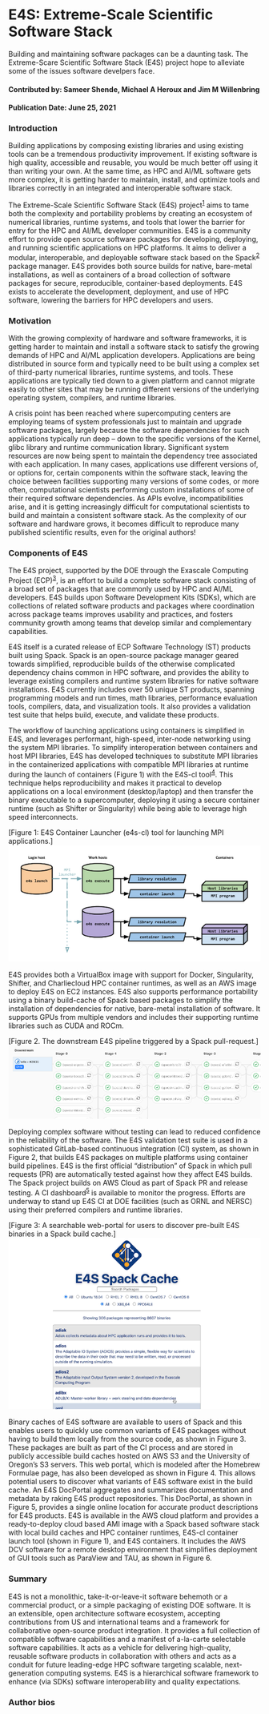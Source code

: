 # E4S: Extreme-Scale Scientific Software Stack

<!-- deck text start --> 
Building and maintaining software packages can be a daunting task. The Extreme-Scare Scientific Software Stack (E4S) project hope to alleviate some of the issues software develpers face. 
<!-- deck text end --> 

#### Contributed by: Sameer Shende, Michael A Heroux and Jim M Willenbring 
#### Publication Date: June 25, 2021

### Introduction

Building applications by composing existing libraries and using existing tools can be a tremendous productivity improvement. If existing software is high quality, accessible and reusable, you would be much better off using it than writing your own.  At the same time, as HPC and AI/ML software gets more complex, it is getting harder to maintain, install, and optimize tools and libraries correctly in an integrated and interoperable software stack.  

The Extreme-Scale Scientific Software Stack (E4S) project<sup>[1]</sup> aims to tame both the complexity and portability problems by creating an ecosystem of numerical libraries, runtime systems, and tools that lower the barrier for entry for the HPC and AI/ML developer communities. E4S is a community effort to provide open source software packages for developing, deploying, and running scientific applications on HPC platforms. It aims to deliver a modular, interoperable, and deployable software stack based on the Spack<sup>[2]</sup> package manager. E4S provides both source builds for native, bare-metal installations, as well as containers of a broad collection of software packages for secure, reproducible, container-based deployments. E4S exists to accelerate the development, deployment, and use of HPC software, lowering the barriers for HPC developers and users. 

### Motivation

With the growing complexity of hardware and software frameworks, it is getting harder to maintain and install a software stack to satisfy the growing demands of HPC and AI/ML application developers. Applications are being distributed in source form and typically need to be built using a complex set of third-party numerical libraries, runtime systems, and tools. These applications are typically tied down to a given platform and cannot migrate easily to other sites that may be running different versions of the underlying operating system, compilers, and runtime libraries.

A crisis point has been reached where supercomputing centers are employing teams of system professionals just to maintain and upgrade software packages, largely because the software dependencies for such applications typically run deep – down to the specific versions of the Kernel, glibc library and runtime communication library. Significant system resources are now being spent to maintain the dependency tree associated with each application. In many cases, applications use different versions of, or options for, certain components within the software stack, leaving the choice between facilities supporting many versions of some codes, or more often, computational scientists performing custom installations of some of their required software dependencies. As APIs evolve, incompatibilities arise, and it is getting increasingly difficult for computational scientists to build and maintain a consistent software stack. As the complexity of our software and hardware grows, it becomes difficult to reproduce many published scientific results, even for the original authors!

### Components of E4S

The E4S project, supported by the DOE through the Exascale Computing Project (ECP)<sup>[3]</sup>, is an effort to build a complete software stack consisting of a broad set of packages that are commonly used by HPC and AI/ML developers. E4S builds upon Software Development Kits (SDKs), which are collections of related software products and packages where coordination across package teams improves usability and practices, and fosters community growth among teams that develop similar and complementary capabilities.

E4S itself is a curated release of ECP Software Technology (ST) products built using Spack. Spack is an open-source package manager geared towards simplified, reproducible builds of the otherwise complicated dependency chains common in HPC software, and provides the ability to leverage existing compilers and runtime system libraries for native software installations. E4S currently includes over 50 unique ST products, spanning programming models and run times, math libraries, performance evaluation tools, compilers, data, and visualization tools. It also provides a validation test suite that helps build, execute, and validate these products.

The workflow of launching applications using containers is simplified in E4S, and leverages performant, high-speed, inter-node networking using the system MPI libraries. To simplify interoperation between containers and host MPI libraries, E4S has developed techniques to substitute MPI libraries in the containerized applications with compatible MPI libraries at runtime during the launch of containers (Figure 1) with the E4S-cl tool<sup>[4]</sup>. This technique helps reproducibility and makes it practical to develop applications on a local environment (desktop/laptop) and then transfer the binary executable to a supercomputer, deploying it using a secure container runtime (such as Shifter or Singularity) while being able to leverage high speed interconnects.

[Figure 1: E4S Container Launcher (e4s-cl) tool for launching MPI applications.]<img src='../../images/E4S-Blog-Container.png' class='page lightbox'>

E4S provides both a VirtualBox image with support for Docker, Singularity, Shifter, and Charliecloud HPC container runtimes, as well as an AWS image to deploy E4S on EC2 instances. E4S also supports performance portability using a binary build-cache of Spack based packages to simplify the installation of dependencies for native, bare-metal installation of software. It supports GPUs from multiple vendors and includes their supporting runtime libraries such as CUDA and ROCm.

[Figure 2. The downstream E4S pipeline triggered by a Spack pull-request.]<img src='../../images/E4S-Blog-Pipeline.png' class='page lightbox'>

Deploying complex software without testing can lead to reduced confidence in the reliability of the software. The E4S validation test suite is used in a sophisticated GitLab-based continuous integration (CI) system, as shown in Figure 2, that builds E4S packages on multiple platforms using container build pipelines. E4S is the first official “distribution” of Spack in which pull requests (PR) are automatically tested against how they affect E4S builds. The Spack project builds on AWS Cloud as part of Spack PR and release testing.  A CI dashboard<sup>[5]</sup> is available to monitor the progress. Efforts are underway to stand up E4S CI at DOE facilities (such as ORNL and NERSC) using their preferred compilers and runtime libraries.

[Figure 3: A searchable web-portal for users to discover pre-built E4S binaries in a Spack build cache.]<img src='../../images/E4S-Blog-Portal.png' class='page lightbox'>
<!--
[Figure 4: E4S build cache hosted at U. Oregon hosts over 50,000 Spack binaries.]<img src='../../images/E4S-Blog-Cache.png' class='page lightbox'>
-->

Binary caches of E4S software are available to users of Spack and this enables users to quickly use common variants of E4S packages without having to build them locally from the source code, as shown in Figure 3. These packages are built as part of the CI process and are stored in publicly accessible build caches hosted on AWS S3 and the University of Oregon’s S3 servers. This web portal, which is modeled after the Homebrew Formulae page, has also been developed as shown in Figure 4. This allows potential users to discover what variants of E4S software exist in the build cache. An E4S DocPortal aggregates and summarizes documentation and metadata by raking E4S product repositories. This DocPortal, as shown in Figure 5, provides a single online location for accurate product descriptions for E4S products. E4S is available in the AWS cloud platform and provides a ready-to-deploy cloud based AMI image with a Spack based software stack with local build caches and HPC container runtimes, E4S-cl container launch tool (shown in Figure 1), and E4S containers. It includes the AWS DCV software for a remote desktop environment that simplifies deployment of GUI tools such as ParaView and TAU, as shown in Figure 6. 

<!--
[Figure 5: E4S DocPortal is a single online location for accurate product descriptions. ]<img src='../../images/E4S-Blog-DocPortal.png' class='page lightbox'>

[Figure 6: E4S AMI deployed in an AWS instance.]<img src='../../images/E4S-Blog-AMI.png' class='page lightbox'>
-->

### Summary

E4S is not a monolithic, take-it-or-leave-it software behemoth or a commercial product, or a simple packaging of existing DOE software. It is an extensible, open architecture software ecosystem, accepting contributions from US and international teams and a framework for collaborative open-source product integration. It provides a full collection of compatible software capabilities and a manifest of a-la-carte selectable software capabilities. It acts as a vehicle for delivering high-quality, reusable software products in collaboration with others and acts as a conduit for future leading-edge HPC software targeting scalable, next-generation computing systems. E4S is a hierarchical software framework to enhance (via SDKs) software interoperability and quality expectations.

### Author bios

<!---
Publish: preview
Pinned: no
Topics: software engineering, testing, documentation, configuration and builds, release and deployment, projects and organizations
RSS update: 2021-06-25
--->

[1]: https://e4s.io 'E4S: Extreme-scale Scientific Software Stack'
[2]: https://spack.io 'Spack'
[3]: https://www.exascaleproject.org 'ECP: Exascale Computing Project'
[4]: https://github.com/e4S-Project/e4s-cl 'E4S-cl container launch tool'
[5]: https://cdash.spack.io 'Spack Dashboard'
